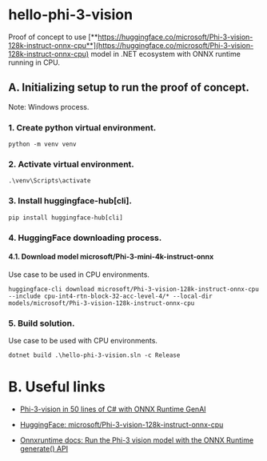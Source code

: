 # hello-phi-3-vision
Proof of concept to use [**https://huggingface.co/microsoft/Phi-3-vision-128k-instruct-onnx-cpu**](https://huggingface.co/microsoft/Phi-3-vision-128k-instruct-onnx-cpu) model in .NET ecosystem with ONNX runtime running in CPU.

## A. Initializing setup to run the proof of concept.

Note: Windows process.

### 1. Create python virtual environment.

```
python -m venv venv
```
### 2. Activate virtual environment.

```
.\venv\Scripts\activate
```
### 3. Install **huggingface-hub[cli]**.

```
pip install huggingface-hub[cli]
```
### 4. HuggingFace downloading process.

#### 4.1. Download model **microsoft/Phi-3-mini-4k-instruct-onnx**

Use case to be used in CPU environments.

```
huggingface-cli download microsoft/Phi-3-vision-128k-instruct-onnx-cpu --include cpu-int4-rtn-block-32-acc-level-4/* --local-dir models/microsoft/Phi-3-vision-128k-instruct-onnx-cpu
```
### 5. Build solution.

Use case to be used with CPU environments.

```
dotnet build .\hello-phi-3-vision.sln -c Release
```

# B. Useful links

- [Phi-3-vision in 50 lines of C# with ONNX Runtime GenAI](https://nietras.com/2024/06/05/phi-3-vision-csharp-ortgenai/)

- [HuggingFace: microsoft/Phi-3-vision-128k-instruct-onnx-cpu](https://huggingface.co/microsoft/Phi-3-vision-128k-instruct-onnx-cpu)

- [Onnxruntime docs: Run the Phi-3 vision model with the ONNX Runtime generate() API](https://onnxruntime.ai/docs/genai/tutorials/phi3-v.html)